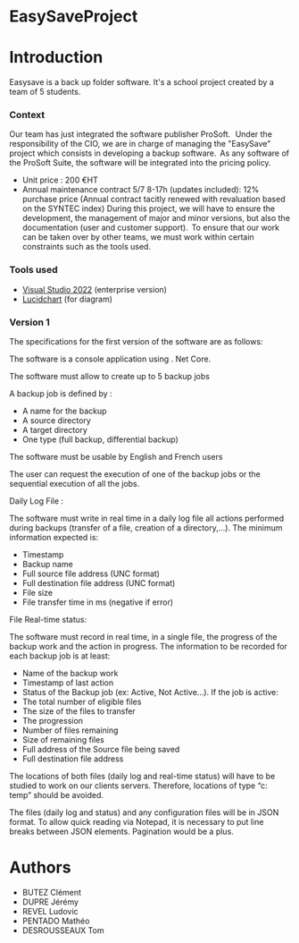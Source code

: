 # EasySaveProject
# Introduction 
Easysave is a back up folder software. It's a school project created by a team of 5 students. 

### Context
Our team has just integrated the software publisher ProSoft.   Under the responsibility of the CIO, we are in charge of managing the "EasySave" project which consists in developing a backup software.  As any software of the ProSoft Suite, the software will be integrated into the pricing policy.
- Unit price : 200 €HT
- Annual maintenance contract 5/7 8-17h (updates included): 12% purchase price (Annual contract tacitly renewed with revaluation based on the SYNTEC index)
During this project, we will have to ensure the development, the management of major and minor versions, but also the documentation (user and customer support).  To ensure that our work can be taken over by other teams, we must work within certain constraints such as the tools used.

### Tools used
- [Visual Studio 2022](https://visualstudio.microsoft.com/fr/vs/) (enterprise version)
- [Lucidchart](https://www.lucidchart.com/pages/fr) (for diagram)

### Version 1
The specifications for the first version of the software are as follows:

The software is a console application using . Net Core.

The software must allow to create up to 5 backup jobs

A backup job is defined by :

- A name for the backup
- A source directory
- A target directory
- One type (full backup, differential backup)

The software must be usable by English and French users

The user can request the execution of one of the backup jobs or the sequential execution of all the jobs.

Daily Log File :

The software must write in real time in a daily log file all actions performed during backups (transfer of a file, creation of a directory,...). The minimum information expected is:

- Timestamp
- Backup name
- Full source file address (UNC format)
- Full destination file address (UNC format)
- File size
- File transfer time in ms (negative if error)

File Real-time status: 

The software must record in real time, in a single file, the progress of the backup work and the action in progress. The information to be recorded for each backup job is at least:

- Name of the backup work
- Timestamp of last action
- Status of the Backup job (ex: Active, Not Active...). If the job is active:
- The total number of eligible files
- The size of the files to transfer
- The progression
- Number of files remaining
- Size of remaining files
- Full address of the Source file being saved
- Full destination file address

The locations of both files (daily log and real-time status) will have to be studied to work on our clients servers. Therefore, locations of type “c: temp” should be avoided.

The files (daily log and status) and any configuration files will be in JSON format. To allow quick reading via Notepad, it is necessary to put line breaks between JSON elements. Pagination would be a plus.

# Authors
- BUTEZ Clément
- DUPRE Jérémy
- REVEL Ludovic
- PENTADO Mathéo
- DESROUSSEAUX Tom
